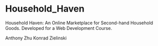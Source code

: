 # Household_Haven
Household Haven: An Online Marketplace for Second-hand Household Goods. Developed for a Web Development Course.

Anthony Zhu
Konrad Zielinski

